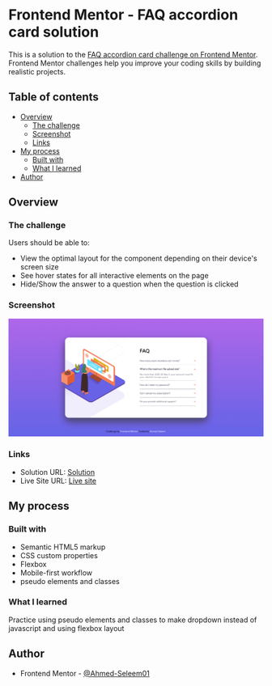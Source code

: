 # Frontend Mentor - FAQ accordion card solution

This is a solution to the [FAQ accordion card challenge on Frontend Mentor](https://www.frontendmentor.io/challenges/faq-accordion-card-XlyjD0Oam). Frontend Mentor challenges help you improve your coding skills by building realistic projects. 

## Table of contents

- [Overview](#overview)
  - [The challenge](#the-challenge)
  - [Screenshot](#screenshot)
  - [Links](#links)
- [My process](#my-process)
  - [Built with](#built-with)
  - [What I learned](#what-i-learned)
- [Author](#author)

## Overview

### The challenge

Users should be able to:

- View the optimal layout for the component depending on their device's screen size
- See hover states for all interactive elements on the page
- Hide/Show the answer to a question when the question is clicked

### Screenshot

![screenshot](./screenshot.png)

### Links

- Solution URL: [Solution](https://github.com/Ahmed-Seleem01/faq-accordion-card)
- Live Site URL: [Live site](https://ahmed-seleem01.github.io/faq-accordion-card/)

## My process

### Built with

- Semantic HTML5 markup
- CSS custom properties
- Flexbox
- Mobile-first workflow
- pseudo elements and classes

### What I learned

Practice using pseudo elements and classes to make dropdown instead of javascript and using flexbox layout

## Author

- Frontend Mentor - [@Ahmed-Seleem01](https://www.frontendmentor.io/profile/Ahmed-Seleem01)
